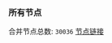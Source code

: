 ### 所有节点
合并节点总数: `30036`
[节点链接](https://github.com/qjlxg/586/raw/refs/heads/master/sub/sub_merge_base64.txt)


